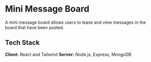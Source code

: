 # Mini Message Board

A mini message board allows users to leave and view messages in the board that have been posted.

## Tech Stack

<strong>Client:</strong> React and Tailwind
<strong>Server:</strong> Node.js, Express, MongoDB
